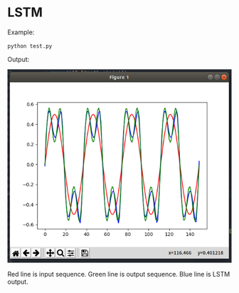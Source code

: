# LSTM

Example:

    python test.py

Output:

![image](./test.png)

Red line is input sequence. Green line is output sequence. Blue line is LSTM output.

